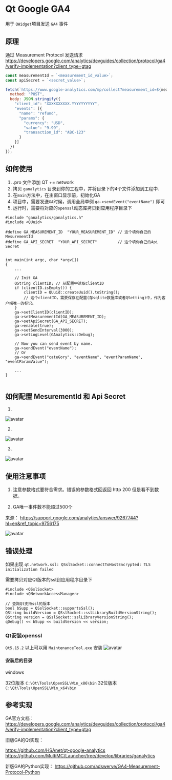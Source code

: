 # Qt Google GA4

用于 `QWidget`项目发送 `GA4` 事件

## 原理

通过 Measurement Protocol 发送请求
<https://developers.google.com/analytics/devguides/collection/protocol/ga4/verify-implementation?client_type=gtag>

```js
const measurementId = `<measurement_id_value>`;
const apiSecret = `<secret_value>`;

fetch(`https://www.google-analytics.com/mp/collect?measurement_id=${measurementId}&api_secret=${apiSecret}`, {
  method: "POST",
  body: JSON.stringify({
    "client_id": "XXXXXXXXXX.YYYYYYYYYY",
    "events": [{
      "name": "refund",
      "params": {
        "currency": "USD",
        "value": "9.99",
        "transaction_id": "ABC-123"
      }
    }]
  })
});
```

## 如何使用

1. .pro 文件添加 QT += network
2. 拷贝 `ganalytics` 目录到你的工程中，并将目录下的4个文件添加到工程中.
3. 在`main`方法中，在主窗口显示前，初始化GA
4. 项目中，需要发送`GA`时候，调用全局单例 `ga->sendEvent("eventName")` 即可
5. 运行时，需要将对应的`openssl`动态库拷贝到应用程序目录下

```
#include "ganalytics/ganalytics.h"
#include <QUuid>

#define GA_MEASUREMENT_ID  "YOUR_MEASUREMENT_ID" // 这个填你自己的MesurementId
#define GA_API_SECRET  "YOUR_API_SECRET"         // 这个填你自己的Api Secret


int main(int argc, char *argv[])
{
    ...

    // Init GA
    QString clientID; // 从配置中读取clientID
    if (clientID.isEmpty()) {
        clientID = QUuid::createUuid().toString();
        // 这个clientID，需要保存在配置(存sqlite数据库或者QSetting)中，作为客户端唯一的标识。
    }
    ga->setClientID(clientID);
    ga->setMeasurementId(GA_MEASUREMENT_ID);
    ga->setApiSecret(GA_API_SECRET);
    ga->enable(true);
    ga->setSendInterval(3000);
    ga->setLogLevel(GAnalytics::Debug);

    // Now you can send event by name.
    ga->sendEvent("eventName");
    // Or
    ga->sendEvent("cateGory", "eventName", "eventParamName", "eventParamValue");

    ...
}


```

## 如何配置 MesurementId 和 Api Secret

1.
![avatar](docs/1.jpg)

2.
![avatar](docs/2.jpg)

3.
![avatar](docs/3.jpg)

## 使用注意事项

1. 注意参数格式要符合需求。错误的参数格式回返回 http 200 但是看不到数据。

2. GA唯一事件数不能超过500个

来源： <https://support.google.com/analytics/answer/9267744?hl=en&ref_topic=9756175>

![avatar](docs/event_limit.jpg)

## 错误处理

如果出现 `qt.network.ssl: QSslSocket::connectToHostEncrypted: TLS initialization failed`

需要拷贝对应Qt版本的ssl到应用程序目录下

```
#include <QSslSocket>
#include <QNetworkAccessManager>

// 查詢Qt支持ssl的版本
bool bSupp = QSslSocket::supportsSsl();
QString buildVersion = QSslSocket::sslLibraryBuildVersionString();
QString version = QSslSocket::sslLibraryVersionString();
qDebug() << bSupp << buildVersion << version;
```

### Qt安装openssl

`Qt5.15.2` 以上可以用 `MaintenanceTool.exe` 安装
![avatar](docs/qt-openssl.jpg)

#### 安装后的目录

windows

32位版本 `C:\Qt\Tools\OpenSSL\Win_x86\bin`
32位版本 `C:\Qt\Tools\OpenSSL\Win_x64\bin`

## 参考实现

GA官方文档：
<https://developers.google.com/analytics/devguides/collection/protocol/ga4/verify-implementation?client_type=gtag>

旧版GA的Qt实现：

<https://github.com/HSAnet/qt-google-analytics>
<https://github.com/MultiMC/Launcher/tree/develop/libraries/ganalytics>

新版GA的Python实现：
<https://github.com/adswerve/GA4-Measurement-Protocol-Python>
